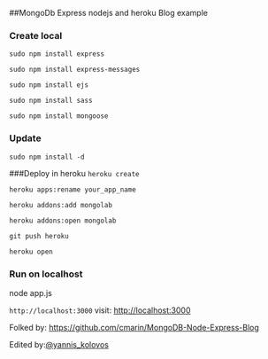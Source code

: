 ##MongoDb Express nodejs and heroku Blog example

### Create local 
`sudo npm install express`

`sudo npm install express-messages`

`sudo npm install ejs`

`sudo npm install sass`

`sudo npm install mongoose`


### Update
`sudo npm install -d`

###Deploy in heroku
`heroku create `

`heroku apps:rename your_app_name`

`heroku addons:add mongolab `

`heroku addons:open mongolab`

`git push heroku`

`heroku open`


### Run on localhost
node app.js

`http://localhost:3000`
visit: [http://localhost:3000](http://localhost:3000)

Folked by: https://github.com/cmarin/MongoDB-Node-Express-Blog

Edited by:[@yannis_kolovos](https://twitter.com/yannis_kolovos)